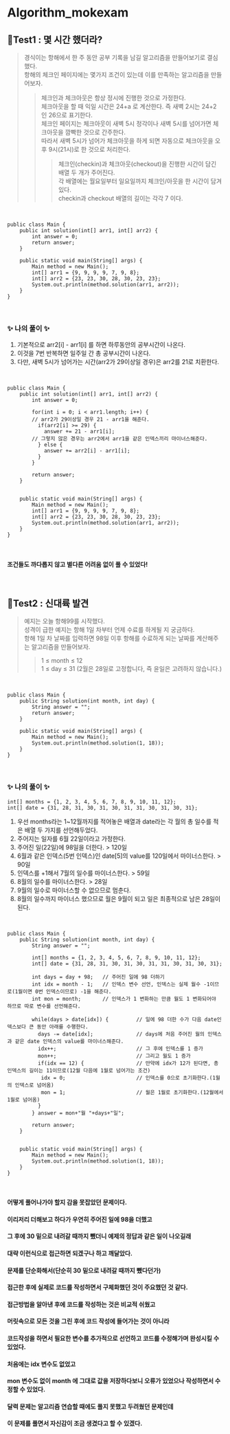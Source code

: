 # Algorithm_mokexam

## 🔎Test1 : 몇 시간 했더라?
> 경식이는 항해에서 한 주 동안 공부 기록을 남길 알고리즘을 만들어보기로 결심했다.  
> 항해의 체크인 페이지에는 몇가지 조건이 있는데 이를 만족하는 알고리즘을 만들어보자.  
>> 체크인과 체크아웃은 항상 정시에 진행한 것으로 가정한다.  
>> 체크아웃을 할 때 익일 시간은 24+a 로 계산한다. 즉 새벽 2시는 24+2 인 26으로 표기한다.  
>> 체크인 페이지는 체크아웃이 새벽 5시 정각이나 새벽 5시를 넘어가면 체크아웃을 깜빡한 것으로 간주한다.  
>> 따라서 새벽 5시가 넘어가 체크아웃을 하게 되면 자동으로 체크아웃을 오후 9시(21시)로 한 것으로 처리한다.  
>>> 체크인(checkin)과 체크아웃(checkout)을 진행한 시간이 담긴 배열 두 개가 주어진다.  
>>> 각 배열에는 월요일부터 일요일까지 체크인/아웃을 한 시간이 담겨있다.  
>>>checkin과 checkout 배열의 길이는 각각 7 이다.

<br>

```
public class Main {
    public int solution(int[] arr1, int[] arr2) {
        int answer = 0;
        return answer;
    }

    public static void main(String[] args) {
        Main method = new Main();
        int[] arr1 = {9, 9, 9, 9, 7, 9, 8};
        int[] arr2 = {23, 23, 30, 28, 30, 23, 23};
        System.out.println(method.solution(arr1, arr2));
    }
}
```
<br>

### ✨ 나의 풀이 ✨
1. 기본적으로 arr2[i] - arr1[i] 를 하면 하루동안의 공부시간이 나온다.
2. 이것을 7번 반복하면 일주일 간 총 공부시간이 나온다.
3. 다만, 새벽 5시가 넘어가는 시간(arr2가 29이상일 경우)은 arr2를 21로 치환한다.

<br>

```
public class Main {
    public int solution(int[] arr1, int[] arr2) {
        int answer = 0;

        for(int i = 0; i < arr1.length; i++) {
        // arr2가 29이상일 경우 21 - arr1을 해준다.
          if(arr2[i] >= 29) {
            answer += 21 - arr1[i];
        // 그렇지 않은 경우는 arr2에서 arr1을 같은 인덱스끼리 마이너스해준다.
          } else {
            answer += arr2[i] - arr1[i];
          }
        }
      
        return answer;
    }

  
    public static void main(String[] args) {
        Main method = new Main();
        int[] arr1 = {9, 9, 9, 9, 7, 9, 8};
        int[] arr2 = {23, 23, 30, 28, 30, 23, 23};
        System.out.println(method.solution(arr1, arr2));
    }
}
```

<br>

#### 조건들도 까다롭지 않고 별다른 어려움 없이 풀 수 있었다!

<br>

## 🔎Test2 : 신대륙 발견
> 예지는 오늘 항해99를 시작했다.  
> 성격이 급한 예지는 항해 1일 차부터 언제 수료를 하게될 지 궁금하다.  
> 항해 1일 차 날짜를 입력하면 98일 이후 항해를 수료하게 되는 날짜를 계산해주는 알고리즘을 만들어보자.  
>> 1 ≤ month ≤ 12  
>> 1 ≤ day ≤ 31 (2월은 28일로 고정합니다, 즉 윤일은 고려하지 않습니다.)  

<br>

```
public class Main {
    public String solution(int month, int day) {
        String answer = "";
        return answer;
    }

    public static void main(String[] args) {
        Main method = new Main();
        System.out.println(method.solution(1, 18));
    }
}
```

<br>


### ✨ 나의 풀이 ✨
```
int[] months = {1, 2, 3, 4, 5, 6, 7, 8, 9, 10, 11, 12};
int[] date = {31, 28, 31, 30, 31, 30, 31, 31, 30, 31, 30, 31};
```
1. 우선 months라는 1~12월까지를 적어놓은 배열과 date라는 각 월의 총 일수를 적은 배열 두 가지를 선언해두었다.
2. 주어지는 일자를 6월 22일이라고 가정한다.  
3. 주어진 일(22일)에 98일을 더한다. > 120일  
4. 6월과 같은 인덱스(5번 인덱스)인 date[5]의 value를 120일에서 마이너스한다. > 90일
5. 인덱스를 +1해서 7월의 일수를 마이너스한다. > 59일
6. 8월의 일수를 마이너스한다. > 28일
7. 9월의 일수로 마이너스할 수 없으므로 멈춘다.
8. 8월의 일수까지 마이너스 했으므로 월은 9월이 되고 일은 최종적으로 남은 28일이 된다.

<br>

```
public class Main {
    public String solution(int month, int day) {
        String answer = "";

        int[] months = {1, 2, 3, 4, 5, 6, 7, 8, 9, 10, 11, 12};
        int[] date = {31, 28, 31, 30, 31, 30, 31, 31, 30, 31, 30, 31};

        int days = day + 98;   // 주어진 일에 98 더하기
        int idx = month - 1;   // 인덱스 변수 선언, 인덱스는 실제 월수 -1이므로(1월이면 0번 인덱스이므로) -1을 해준다.
        int mon = month;       // 인덱스가 1 변화하는 만큼 월도 1 변화되어야 하므로 따로 변수를 선언해준다.
          
        while(days > date[idx]) {         // 일에 98 더한 수가 다음 date인덱스보다 큰 동안 아래를 수행한다.
          days -= date[idx];              // days에 처음 주어진 월의 인덱스과 같은 date 인덱스의 value를 마이너스해준다.
          idx++;                          // 그 후에 인덱스를 1 증가
          mon++;                          // 그리고 월도 1 증가
          if(idx == 12) {                 // 만약에 idx가 12가 된다면, 총 인덱스의 길이는 11이므로(12월 다음에 1월로 넘어가는 조건)
           idx = 0;                       // 인덱스를 0으로 초기화한다.(1월의 인덱스로 넘어옴)
           mon = 1;                       // 월은 1월로 초기화한다.(12월에서 1월로 넘어옴)
          }
        } answer = mon+"월 "+days+"일";
        
        return answer;
    }

  
    public static void main(String[] args) {
        Main method = new Main();
        System.out.println(method.solution(1, 18));
    }
}
```

<br>

#### 어떻게 풀어나가야 할지 감을 못잡았던 문제이다.  
#### 이리저리 더해보고 하다가 우연히 주어진 일에 98을 더했고  
#### 그 후에 30 밑으로 내려갈 때까지 뺐더니 예제의 정답과 같은 일이 나오길래   
#### 대략 이런식으로 접근하면 되겠구나 하고 깨달았다.  
#### 문제를 단순화해서(단순히 30 밑으로 내려갈 때까지 뺐다던가)  
#### 접근한 후에 실제로 코드를 작성하면서 구체화했던 것이 주요했던 것 같다.  
#### 접근방법을 알아낸 후에 코드를 작성하는 것은 비교적 쉬웠고  
#### 머릿속으로 모든 것을 그린 후에 코드 작성에 들어가는 것이 아니라   
#### 코드작성을 하면서 필요한 변수를 추가적으로 선언하고 코드를 수정해가며 완성시킬 수 있었다.  
#### 처음에는 idx 변수도 없었고  
#### mon 변수도 없이 month 에 그대로 값을 저장하다보니 오류가 있었으나 작성하면서 수정할 수 있었다.  
#### 달력 문제는 알고리즘 연습할 때에도 풀지 못했고 두려웠던 문제인데  
#### 이 문제를 풀면서 자신감이 조금 생겼다고 할 수 있겠다.  
